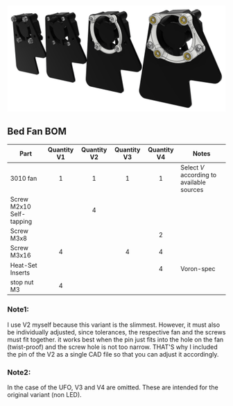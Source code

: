 ![Alt text](/Images/bed_fan.png?raw=true "Title")
## Bed Fan BOM
| Part                     | Quantity V1 | Quantity V2 | Quantity V3 | Quantity V4 | Notes                                     |
| ------------------------ |     :-:     |     :-:     |     :-:     |     :-:     | ----------------------------------------- |
| 3010 fan                 | 1           | 1           | 1           | 1           | Select *V* according to available sources |
| Screw M2x10 Self-tapping |             | 4           |             |             |                                           |
| Screw M3x8               |             |             |             | 2           |                                           |
| Screw M3x16              | 4           |             | 4           | 4           |                                           |
| Heat-Set Inserts         |             |             |             | 4           | Voron-spec                                |
| stop nut M3              | 4           |             |             |             |                                           |
### Note1:
I use V2 myself because this variant is the slimmest. However, it must also be individually adjusted, since tolerances, the respective fan and the screws must fit together. it works best when the pin just fits into the hole on the fan (twist-proof) and the screw hole is not too narrow.
THAT'S why I included the pin of the V2 as a single CAD file so that you can adjust it accordingly.

### Note2:
In the case of the UFO, V3 and V4 are omitted. These are intended for the original variant (non LED).
